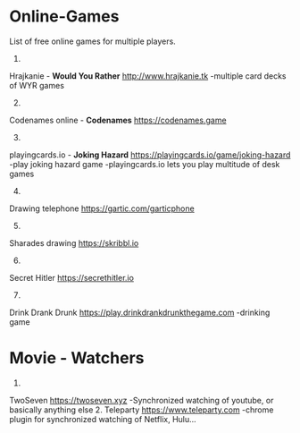 # Online-Games
List of free online games for multiple players.

1.
  Hrajkanie - <b>Would You Rather</b>
  http://www.hrajkanie.tk
    -multiple card decks of WYR games

2.
  Codenames online - <b>Codenames</b>
  https://codenames.game

3.
  playingcards.io - <b>Joking Hazard</b>
  https://playingcards.io/game/joking-hazard
  -play joking hazard game
  -playingcards.io lets you play multitude of desk games

4.
  Drawing telephone
  https://gartic.com/garticphone
  
5.
  Sharades drawing
  https://skribbl.io
  
 6.
  Secret Hitler
  https://secrethitler.io
  
7.
  Drink Drank Drunk
  https://play.drinkdrankdrunkthegame.com
  -drinking game

  
# Movie - Watchers
  
1.
  TwoSeven
  https://twoseven.xyz
  -Synchronized watching of youtube, or basically anything else
2.
  Teleparty
  https://www.teleparty.com
  -chrome plugin for synchronized watching of Netflix, Hulu...
  
